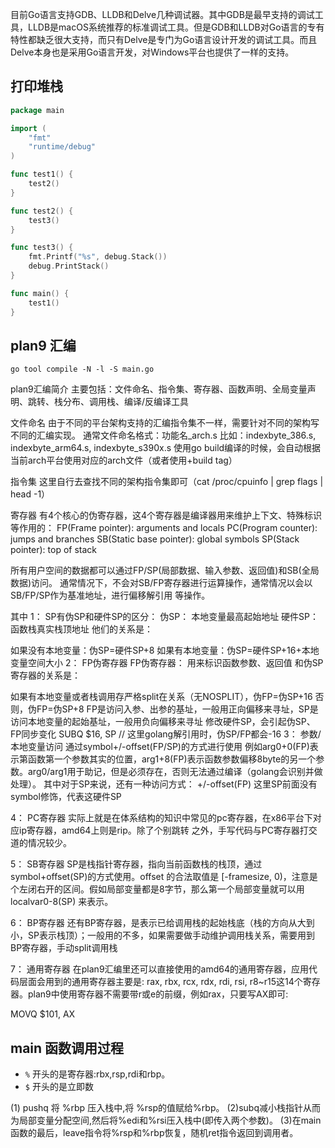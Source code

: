目前Go语言支持GDB、LLDB和Delve几种调试器。其中GDB是最早支持的调试工具，LLDB是macOS系统推荐的标准调试工具。但是GDB和LLDB对Go语言的专有特性都缺乏很大支持，而只有Delve是专门为Go语言设计开发的调试工具。而且Delve本身也是采用Go语言开发，对Windows平台也提供了一样的支持。

## 打印堆栈
```go
package main

import (
    "fmt"
    "runtime/debug"
)

func test1() {
    test2()
}

func test2() {
    test3()
}

func test3() {
    fmt.Printf("%s", debug.Stack())
    debug.PrintStack()
}

func main() {
    test1()
}
```

## plan9 汇编


```shell
go tool compile -N -l -S main.go
```

plan9汇编简介
主要包括：文件命名、指令集、寄存器、函数声明、全局变量声明、跳转、栈分布、调用栈、编译/反编译工具

文件命名
由于不同的平台架构支持的汇编指令集不一样，需要针对不同的架构写不同的汇编实现。
通常文件命名格式：功能名_arch.s
比如：indexbyte_386.s, indexbyte_arm64.s, indexbyte_s390x.s
使用go build编译的时候，会自动根据当前arch平台使用对应的arch文件（或者使用+build tag）

指令集
这里自行去查找不同的架构指令集即可（cat /proc/cpuinfo | grep flags | head -1）

寄存器
有4个核心的伪寄存器，这4个寄存器是编译器用来维护上下文、特殊标识等作用的：
FP(Frame pointer): arguments and locals
PC(Program counter): jumps and branches
SB(Static base pointer): global symbols
SP(Stack pointer): top of stack

所有用户空间的数据都可以通过FP/SP(局部数据、输入参数、返回值)和SB(全局数据)访问。 通常情况下，不会对SB/FP寄存器进行运算操作，通常情况以会以SB/FP/SP作为基准地址，进行偏移解引用 等操作。

其中
1： SP有伪SP和硬件SP的区分：
伪SP： 本地变量最高起始地址
硬件SP： 函数栈真实栈顶地址
他们的关系是：

如果没有本地变量：伪SP=硬件SP+8
如果有本地变量：伪SP=硬件SP+16+本地变量空间大小
2： FP伪寄存器
FP伪寄存器： 用来标识函数参数、返回值
和伪SP寄存器的关系是：

如果有本地变量或者栈调用存严格split在关系（无NOSPLIT），伪FP=伪SP+16
否则，伪FP=伪SP+8
FP是访问入参、出参的基址，一般用正向偏移来寻址，SP是访问本地变量的起始基址，一般用负向偏移来寻址
修改硬件SP，会引起伪SP、FP同步变化
SUBQ $16, SP // 这里golang解引用时，伪SP/FP都会-16
3： 参数/本地变量访问
通过symbol+/-offset(FP/SP)的方式进行使用
例如arg0+0(FP)表示第函数第一个参数其实的位置，arg1+8(FP)表示函数参数偏移8byte的另一个参数。arg0/arg1用于助记，但是必须存在，否则无法通过编译（golang会识别并做处理）。
其中对于SP来说，还有一种访问方式：
+/-offset(FP)
这里SP前面没有symbol修饰，代表这硬件SP

4： PC寄存器
实际上就是在体系结构的知识中常见的pc寄存器，在x86平台下对应ip寄存器，amd64上则是rip。除了个别跳转 之外，手写代码与PC寄存器打交道的情况较少。

5： SB寄存器
SP是栈指针寄存器，指向当前函数栈的栈顶，通过symbol+offset(SP)的方式使用。offset 的合法取值是 [-framesize, 0)，注意是个左闭右开的区间。假如局部变量都是8字节，那么第一个局部变量就可以用localvar0-8(SP) 来表示。

6： BP寄存器
还有BP寄存器，是表示已给调用栈的起始栈底（栈的方向从大到小，SP表示栈顶）；一般用的不多，如果需要做手动维护调用栈关系，需要用到BP寄存器，手动split调用栈

7： 通用寄存器
在plan9汇编里还可以直接使用的amd64的通用寄存器，应用代码层面会用到的通用寄存器主要是: rax, rbx, rcx, rdx, rdi, rsi, r8~r15这14个寄存器。plan9中使用寄存器不需要带r或e的前缀，例如rax，只要写AX即可:

MOVQ $101, AX

## main 函数调用过程

- `%` 开头的是寄存器:rbx,rsp,rdi和rbp。
- `$` 开头的是立即数

(1) pushq 将 %rbp 压入栈中,将 %rsp的值赋给%rbp。
(2)subq减小栈指针从而为局部变量分配空间,然后将%edi和%rsi压入栈中(即传入两个参数)。
(3)在main函数的最后，leave指令将%rsp和%rbp恢复，随机ret指令返回到调用者。
